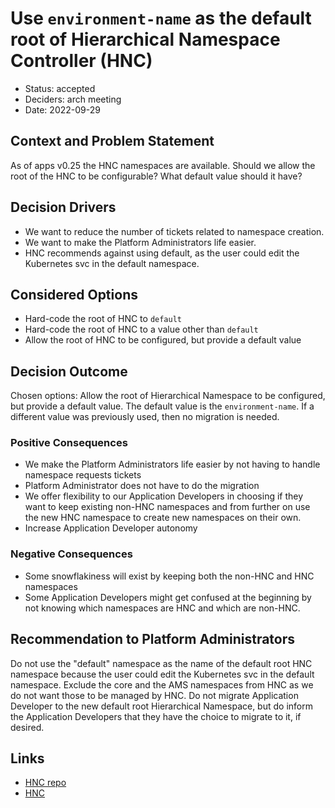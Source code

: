 # Use `environment-name` as the default root of Hierarchical Namespace Controller (HNC)

* Status: accepted
* Deciders: arch meeting
* Date: 2022-09-29

## Context and Problem Statement

As of apps v0.25 the HNC namespaces are available.
Should we allow the root of the HNC to be configurable? What default value should it have?

## Decision Drivers

* We want to reduce the number of tickets related to namespace creation.
* We want to make the Platform Administrators life easier.
* HNC recommends against using default, as the user could edit the Kubernetes svc in the default namespace.

## Considered Options

* Hard-code the root of HNC to `default`
* Hard-code the root of HNC to a value other than `default`
* Allow the root of HNC to be configured, but provide a default value

## Decision Outcome

Chosen options: Allow the root of Hierarchical Namespace to be configured, but provide a default value. The default value is the `environment-name`. If a different value was previously used, then no migration is needed.

### Positive Consequences

* We make the Platform Administrators life easier by not having to handle namespace requests tickets
* Platform Administrator does not have to do the migration
* We offer flexibility to our Application Developers in choosing if they want to keep existing non-HNC namespaces and from further on use the new HNC namespace to create new namespaces on their own.
* Increase Application Developer autonomy

### Negative Consequences

* Some snowflakiness will exist by keeping both the non-HNC and HNC namespaces
* Some Application Developers might get confused at the beginning by not knowing which namespaces are HNC and which are non-HNC.

## Recommendation to Platform Administrators

Do not use the "default" namespace as the name of the default root HNC namespace because the user could edit the Kubernetes svc in the default namespace.
Exclude the core and the AMS namespaces from HNC as we do not want those to be managed by HNC.
Do not migrate Application Developer to the new default root Hierarchical Namespace, but do inform the Application Developers that they have the choice to migrate to it, if desired.

## Links <!-- optional -->

* [HNC repo](https://github.com/kubernetes-sigs/hierarchical-namespaces)
* [HNC](https://kubernetes.io/blog/2020/08/14/introducing-hierarchical-namespaces/)

